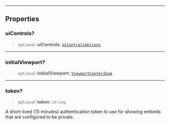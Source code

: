 ***

## Properties

### uiControls?

> `optional` **uiControls**: [`UiControlsOptions`](../UI/UiControlsOptions.md)

***

### initialViewport?

> `optional` **initialViewport**: [`ViewportCenterZoom`](../Viewport/ViewportCenterZoom.md)

***

### token?

> `optional` **token**: `string`

A short-lived (15 minutes) authentication token to use for showing embeds that are configured to be
private.
